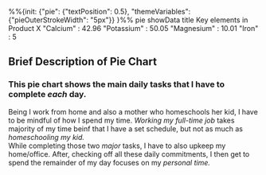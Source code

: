 %%{init: {"pie": {"textPosition": 0.5}, "themeVariables": {"pieOuterStrokeWidth": "5px"}} }%%
pie showData
    title Key elements in Product X
    "Calcium" : 42.96
    "Potassium" : 50.05
    "Magnesium" : 10.01
    "Iron" :  5
 ## Brief Description of Pie Chart  
### This pie chart shows the main daily tasks that I have to complete _each_ day.  
Being I work from home and also a mother who homeschools her kid, I have to be mindful of how I spend my time. *Working my full-time job* takes majority of my time beinf that I have a set schedule, but not as much as *homeschooling my kid.*  
While completing those two _major_ tasks, I have to also upkeep my home/office. After, checking off all these daily commitments, I then get to spend the remainder of my day focuses on my *personal time.*
